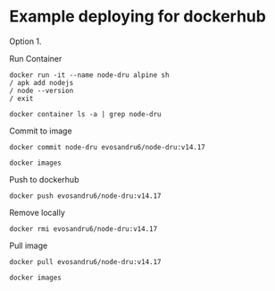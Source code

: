 # Example deploying for dockerhub

Option 1.

Run Container
```
docker run -it --name node-dru alpine sh
/ apk add nodejs
/ node --version
/ exit
```

```
docker container ls -a | grep node-dru
```

Commit to image
```
docker commit node-dru evosandru6/node-dru:v14.17
```

```
docker images
```

Push to dockerhub
```
docker push evosandru6/node-dru:v14.17
```

Remove locally 
```
docker rmi evosandru6/node-dru:v14.17 
```

Pull image
```
docker pull evosandru6/node-dru:v14.17
```

```
docker images
```
